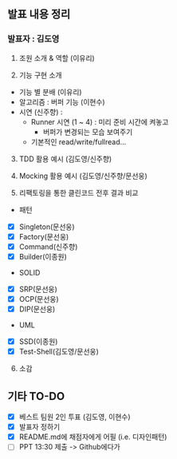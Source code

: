## 발표 내용 정리
### 발표자 : 김도영
1. 조원 소개 & 역할 (이유리)

2. 기능 구현 소개
 - 기능 별 분배 (이유리)
 - 알고리즘 : 버퍼 기능 (이현수)
 - 시연 (신주향) : 
   - Runner 시연 (1 ~ 4) : 미리 준비 시간에 켜놓고
	   - 버퍼가 변경되는 모습 보여주기
   - 기본적인 read/write/fullread...
   
3. TDD 활용 예시 (김도영/신주향)

4. Mocking 활용 예시 (김도영/신주향/문선웅)
 
5. 리팩토링을 통한 클린코드 전후 결과 비교
* 패턴
 - [x] Singleton(문선웅)
 - [x] Factory(문선웅)
 - [x] Command(신주향)
 - [x] Builder(이종원)
* SOLID
 - [x] SRP(문선웅)
 - [x] OCP(문선웅)
 - [x] DIP(문선웅)
* UML
 - [x] SSD(이종원)
 - [x] Test-Shell(김도영/문선웅)
 
6. 소감

## 기타 TO-DO
- [x] 베스트 팀원 2인 투표 (김도영, 이현수)
- [x] 발표자 정하기
- [x] README.md에 채점자에게 어필 (i.e. 디자인패턴)
- [ ] PPT 13:30 제출 -> Github에다가
